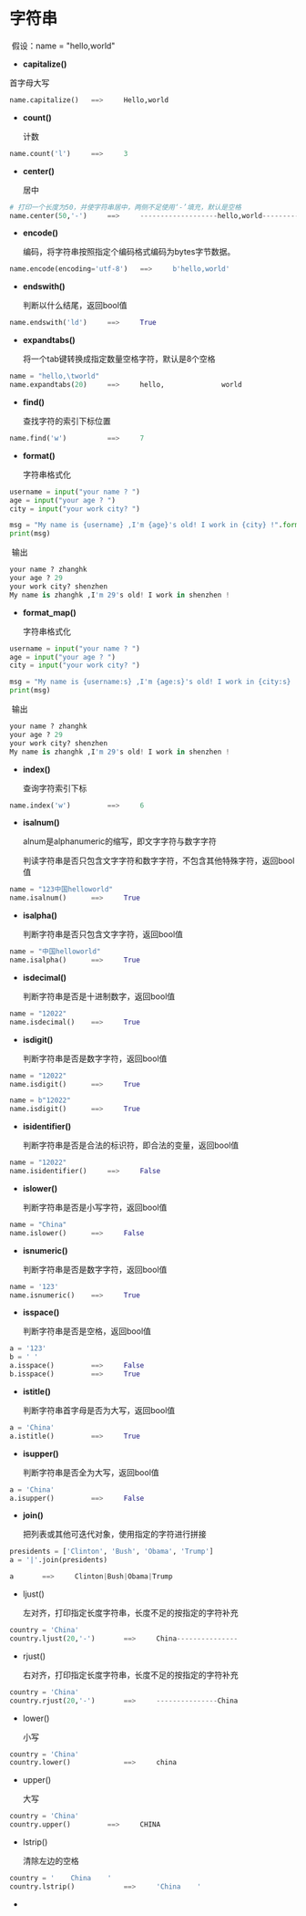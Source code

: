 # 字符串

​	假设：name = "hello,world"

* **capitalize()**

首字母大写

```python
name.capitalize()	==>		Hello,world
```

* **count()**

  计数

```python
name.count('l')		==>		3
```

* **center()**

  居中

```python
# 打印一个长度为50，并使字符串居中，两侧不足使用‘-’填充，默认是空格
name.center(50,'-')		==>		-------------------hello,world--------------------
```

* **encode()**

  编码，将字符串按照指定个编码格式编码为bytes字节数据。

```python
name.encode(encoding='utf-8')	==>		b'hello,world'
```

* **endswith()**

  判断以什么结尾，返回bool值

```python
name.endswith('ld')		==>		True
```

* **expandtabs()**

  将一个tab键转换成指定数量空格字符，默认是8个空格

```python
name = "hello,\tworld"
name.expandtabs(20)		==>		hello,              world
```

* **find()**

  查找字符的索引下标位置

```python
name.find('w')			==>		7
```



* **format()**

  字符串格式化

```python
username = input("your name ? ")
age = input("your age ? ")
city = input("your work city? ")

msg = "My name is {username} ,I'm {age}'s old! I work in {city} !".format(username=username,age=age,city=city)
print(msg)
```

​	输出

```python
your name ? zhanghk
your age ? 29
your work city? shenzhen
My name is zhanghk ,I'm 29's old! I work in shenzhen !
```



* **format_map()**

  字符串格式化

```python
username = input("your name ? ")
age = input("your age ? ")
city = input("your work city? ")

msg = "My name is {username:s} ,I'm {age:s}'s old! I work in {city:s} !".format_map({'username':username, 'age':age ,'city':city})
print(msg)
```

​	输出

```python
your name ? zhanghk
your age ? 29
your work city? shenzhen
My name is zhanghk ,I'm 29's old! I work in shenzhen !
```

* **index()**

  查询字符索引下标

```python
name.index('w')			==>		6
```

* **isalnum()**

  alnum是alphanumeric的缩写，即文字字符与数字字符

  判读字符串是否只包含文字字符和数字字符，不包含其他特殊字符，返回bool值

```python
name = "123中国helloworld"
name.isalnum()		==>		True
```

* **isalpha()**

  判断字符串是否只包含文字字符，返回bool值

```python
name = "中国helloworld"
name.isalpha()		==>		True
```

* **isdecimal()**

  判断字符串是否是十进制数字，返回bool值

```python
name = "12022"
name.isdecimal()	==>		True
```

* **isdigit()**

  判断字符串是否是数字字符，返回bool值

```python
name = "12022"
name.isdigit()		==>		True

name = b"12022"
name.isdigit()		==>		True
```

* **isidentifier()**

  判断字符串是否是合法的标识符，即合法的变量，返回bool值

```python
name = "12022"
name.isidentifier()		==>		False
```

* **islower()**

  判断字符串是否是小写字符，返回bool值

```python
name = "China"
name.islower()		==>		False
```

* **isnumeric()**

  判断字符串是否是数字字符，返回bool值

```python
name = '123'
name.isnumeric()	==>		True
```

* **isspace()**

  判断字符串是否是空格，返回bool值

```python
a = '123'
b = ' '
a.isspace()			==>		False
b.isspace()			==>		True

```

* **istitle()**

  判断字符串首字母是否为大写，返回bool值

```python
a = 'China'
a.istitle()			==>		True
```

* **isupper()**

  判断字符串是否全为大写，返回bool值

```python
a = 'China'
a.isupper()			==>		False
```

* **join()**

  把列表或其他可迭代对象，使用指定的字符进行拼接

```python
presidents = ['Clinton', 'Bush', 'Obama', 'Trump']
a = '|'.join(presidents)

a 		==>		Clinton|Bush|Obama|Trump
```

* ljust()

  左对齐，打印指定长度字符串，长度不足的按指定的字符补充

```python
country = 'China'
country.ljust(20,'-')		==>		China---------------
```

* rjust()

  右对齐，打印指定长度字符串，长度不足的按指定的字符补充

```python
country = 'China'
country.rjust(20,'-')		==>		---------------China
```

* lower()

  小写

```python
country = 'China'
country.lower()				==>		china
```



* upper()

  大写

```python
country = 'China'
country.upper()			==>		CHINA
```

* lstrip()

  清除左边的空格

```python
country = '    China    '
country.lstrip()			==>		'China    '
```

* ​